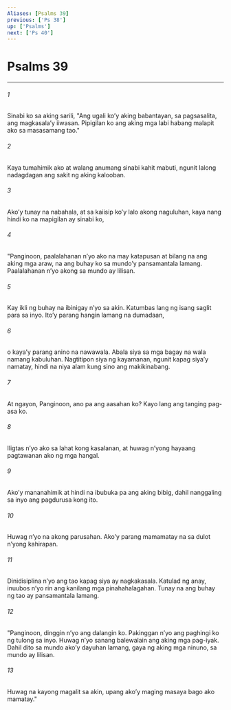 ```yaml
---
Aliases: [Psalms 39]
previous: ['Ps 38']
up: ['Psalms']
next: ['Ps 40']
---
```

# Psalms 39

***






















###### 1 










Sinabi ko sa aking sarili, "Ang ugali koʼy aking babantayan, sa pagsasalita, ang magkasalaʼy iiwasan. Pipigilan ko ang aking mga labi habang malapit ako sa masasamang tao." 





















###### 2 










Kaya tumahimik ako at walang anumang sinabi kahit mabuti, ngunit lalong nadagdagan ang sakit ng aking kalooban. 





















###### 3 










Akoʼy tunay na nabahala, at sa kaiisip koʼy lalo akong naguluhan, kaya nang hindi ko na mapigilan ay sinabi ko, 





















###### 4 










"Panginoon, paalalahanan nʼyo ako na may katapusan at bilang na ang aking mga araw, na ang buhay ko sa mundoʼy pansamantala lamang. Paalalahanan nʼyo akong sa mundo ay lilisan. 





















###### 5 










Kay ikli ng buhay na ibinigay nʼyo sa akin. Katumbas lang ng isang saglit para sa inyo. Itoʼy parang hangin lamang na dumadaan, 





















###### 6 










o kayaʼy parang anino na nawawala. Abala siya sa mga bagay na wala namang kabuluhan. Nagtitipon siya ng kayamanan, ngunit kapag siyaʼy namatay, hindi na niya alam kung sino ang makikinabang. 





















###### 7 










At ngayon, Panginoon, ano pa ang aasahan ko? Kayo lang ang tanging pag-asa ko. 





















###### 8 










Iligtas nʼyo ako sa lahat kong kasalanan, at huwag nʼyong hayaang pagtawanan ako ng mga hangal. 





















###### 9 










Akoʼy mananahimik at hindi na ibubuka pa ang aking bibig, dahil nanggaling sa inyo ang pagdurusa kong ito. 





















###### 10 










Huwag nʼyo na akong parusahan. Akoʼy parang mamamatay na sa dulot nʼyong kahirapan. 





















###### 11 










Dinidisiplina nʼyo ang tao kapag siya ay nagkakasala. Katulad ng anay, inuubos nʼyo rin ang kanilang mga pinahahalagahan. Tunay na ang buhay ng tao ay pansamantala lamang. 





















###### 12 










"Panginoon, dinggin nʼyo ang dalangin ko. Pakinggan nʼyo ang paghingi ko ng tulong sa inyo. Huwag nʼyo sanang balewalain ang aking mga pag-iyak. Dahil dito sa mundo akoʼy dayuhan lamang, gaya ng aking mga ninuno, sa mundo ay lilisan. 





















###### 13 










Huwag na kayong magalit sa akin, upang akoʼy maging masaya bago ako mamatay."
